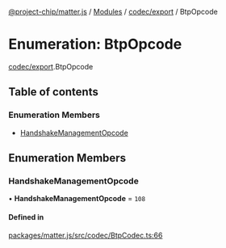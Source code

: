 [@project-chip/matter.js](../README.md) / [Modules](../modules.md) / [codec/export](../modules/codec_export.md) / BtpOpcode

# Enumeration: BtpOpcode

[codec/export](../modules/codec_export.md).BtpOpcode

## Table of contents

### Enumeration Members

- [HandshakeManagementOpcode](codec_export.BtpOpcode.md#handshakemanagementopcode)

## Enumeration Members

### HandshakeManagementOpcode

• **HandshakeManagementOpcode** = ``108``

#### Defined in

[packages/matter.js/src/codec/BtpCodec.ts:66](https://github.com/project-chip/matter.js/blob/c0d55745d5279e16fdfaa7d2c564daa31e19c627/packages/matter.js/src/codec/BtpCodec.ts#L66)

